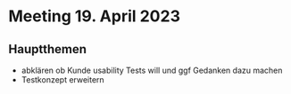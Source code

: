 # Meeting 19. April 2023

## Hauptthemen
- abklären ob Kunde usability Tests will und ggf Gedanken dazu machen
- Testkonzept erweitern
